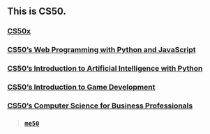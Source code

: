 ## This is CS50.

### [CS50x](https://cs50.harvard.edu/x/2021/)

### [CS50’s Web Programming with Python and JavaScript](https://cs50.harvard.edu/web/2020/)

### [CS50’s Introduction to Artificial Intelligence with Python](https://cs50.harvard.edu/ai/2020/)

### [CS50’s Introduction to Game Development](https://cs50.harvard.edu/games/2018/)

### [CS50’s Computer Science for Business Professionals](https://cs50.harvard.edu/business/2017/)

> ### [`me50`](https://github.com/me50/soberanoJr)
